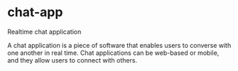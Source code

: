 <h1>chat-app</h1>
Realtime chat application

A chat application is a piece of software that enables users to converse with one another in real time. Chat applications can be web-based or mobile, and they allow users to connect with others.
